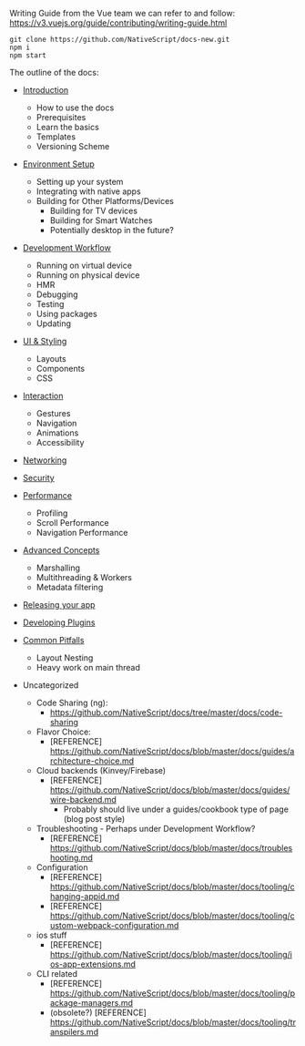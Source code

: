 Writing Guide from the Vue team we can refer to and follow:
https://v3.vuejs.org/guide/contributing/writing-guide.html

```shell
git clone https://github.com/NativeScript/docs-new.git
npm i
npm start
```

The outline of the docs:

* [Introduction](/introduction.md)
  * How to use the docs
  * Prerequisites
  * Learn the basics
  * Templates
  * Versioning Scheme
* [Environment Setup](/environment-setup.md)
  * Setting up your system
  * Integrating with native apps
  * Building for Other Platforms/Devices
    * Building for TV devices
    * Building for Smart Watches
    * Potentially desktop in the future?
* [Development Workflow](/development-workflow.md)
  * Running on virtual device
  * Running on physical device
  * HMR
  * Debugging
  * Testing
  * Using packages
  * Updating
* [UI & Styling](/ui-and-styling.md)
  * Layouts
  * Components
  * CSS
* [Interaction](/interaction.md)
  * Gestures
  * Navigation
  * Animations
  * Accessibility
* [Networking](/networking.md)
* [Security](/security.md)
* [Performance](/performance.md)
  * Profiling
  * Scroll Performance
  * Navigation Performance
* [Advanced Concepts](/advanced-concepts.md)
  * Marshalling
  * Multithreading & Workers
  * Metadata filtering
* [Releasing your app](/releasing.md)
* [Developing Plugins](/developing-plugins.md)
* [Common Pitfalls](/common-pitfalls.md)
  * Layout Nesting
  * Heavy work on main thread


* Uncategorized
  * Code Sharing (ng):
    * https://github.com/NativeScript/docs/tree/master/docs/code-sharing
  * Flavor Choice:
    * [REFERENCE] https://github.com/NativeScript/docs/blob/master/docs/guides/architecture-choice.md
  * Cloud backends (Kinvey/Firebase)
    * [REFERENCE] https://github.com/NativeScript/docs/blob/master/docs/guides/wire-backend.md
      * Probably should live under a guides/cookbook type of page (blog post style)
  * Troubleshooting - Perhaps under Development Workflow?
    * [REFERENCE] https://github.com/NativeScript/docs/blob/master/docs/troubleshooting.md
  * Configuration
    * [REFERENCE] https://github.com/NativeScript/docs/blob/master/docs/tooling/changing-appid.md
    * [REFERENCE] https://github.com/NativeScript/docs/blob/master/docs/tooling/custom-webpack-configuration.md
  * ios stuff
    * [REFERENCE] https://github.com/NativeScript/docs/blob/master/docs/tooling/ios-app-extensions.md
  * CLI related
    * [REFERENCE] https://github.com/NativeScript/docs/blob/master/docs/tooling/package-managers.md
    * (obsolete?) [REFERENCE] https://github.com/NativeScript/docs/blob/master/docs/tooling/transpilers.md